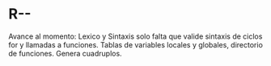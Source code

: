 # R--
Avance al momento:
Lexico y Sintaxis solo falta que valide sintaxis de ciclos for y llamadas a funciones.
Tablas de variables locales y globales, directorio de funciones.
Genera cuadruplos.
